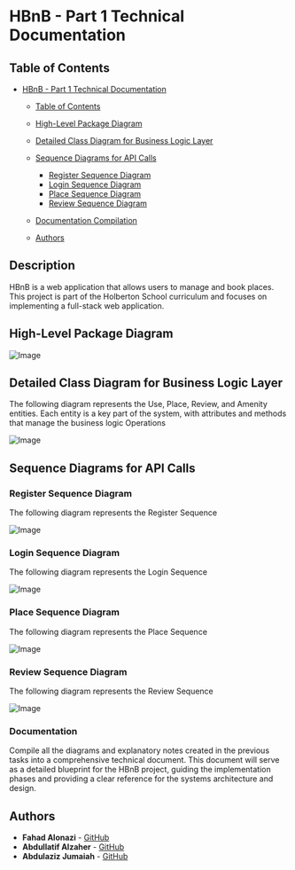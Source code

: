 # HBnB - Part 1 Technical Documentation

## Table of Contents
- [HBnB - Part 1 Technical Documentation](#hbnb---part-1)
  - [Table of Contents](#table-of-contents)
  - [High-Level Package Diagram](#High-Level-Package-Diagram)
  - [Detailed Class Diagram for Business Logic Layer](#Detailed-Class-Diagram-for-Business-Logic-Layer)
  - [Sequence Diagrams for API Calls](#Sequence-Diagrams-for-API-Calls)
	- [Register Sequence Diagram](#Register-Sequence-Diagram)
	- [Login Sequence Diagram](#Login-Sequence-Diagram)
	- [Place Sequence Diagram](#Place-Sequence-Diagram)
	- [Review Sequence Diagram](#Review-Sequence-Diagram)

  - [Documentation Compilation](#documentation)
  - [Authors](#authors)

## Description
HBnB is a web application that allows users to manage and book places. This project is part of the Holberton School curriculum and focuses on implementing a full-stack web application.

## High-Level Package Diagram

![Image](https://github.com/user-attachments/assets/643d2d71-8ecc-4fb8-840c-8d6c880099fc)

## Detailed Class Diagram for Business Logic Layer
The following diagram represents the Use, Place, Review, and Amenity entities. Each entity is a key part of the system, with attributes and methods that manage the business logic Operations

![Image](https://github.com/user-attachments/assets/3714b354-cf7c-495b-bfef-b84d3ed2936b)


## Sequence Diagrams for API Calls

### Register Sequence Diagram

The following diagram represents the Register Sequence

![Image](https://github.com/user-attachments/assets/1fd5c3b7-9cf5-489e-ba98-cb7f7156d052)

### Login Sequence Diagram

The following diagram represents the Login Sequence

![Image](https://github.com/user-attachments/assets/55030e5e-a733-4dd8-a54c-8c5d7a3aac61)

### Place Sequence Diagram

The following diagram represents the Place Sequence

![Image](https://github.com/user-attachments/assets/1356bec0-f1cc-4337-ba57-88222a901712)

### Review Sequence Diagram

The following diagram represents the Review Sequence

![Image](https://github.com/user-attachments/assets/ee536dd5-9ce3-449e-961b-518aa1bf03de)

### Documentation
Compile all the diagrams and explanatory notes created in the previous tasks into a comprehensive technical document. This document will serve as a detailed blueprint for the HBnB project, guiding the implementation phases and providing a clear reference for the systems architecture and design.


## Authors
- **Fahad Alonazi** - [GitHub](https://github.com/Froot1)
- **Abdullatif Alzaher** - [GitHub](https://github.com/)
- **Abdulaziz Jumaiah** - [GitHub](https://github.com/)
